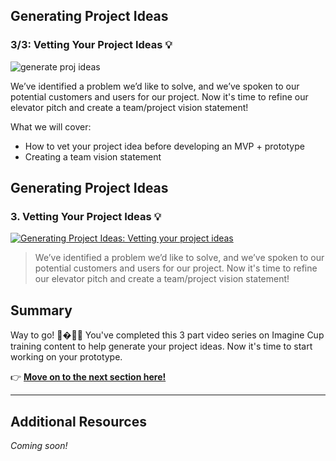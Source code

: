 
## Generating Project Ideas
### 3/3: Vetting Your Project Ideas 💡

![generate proj ideas](https://user-images.githubusercontent.com/18564645/133836600-4e8a62f0-224e-45b2-bdd3-745b9579fdc6.png)

We’ve identified a problem we’d like to solve, and we’ve spoken to our potential customers and users for our project. Now it's time to refine our elevator pitch and create a team/project vision statement!

What we will cover: 

- How to vet your project idea before developing an MVP + prototype
- Creating a team vision statement

## Generating Project Ideas

### 3. Vetting Your Project Ideas 💡

[![Generating Project Ideas: Vetting your project ideas](https://user-images.githubusercontent.com/18564645/133905715-570720be-14e9-416b-875b-5863f7c82bbf.png)](https://youtu.be/OjrfnrDsO98 "Generating Project Ideas: Vetting your project ideas")

> We’ve identified a problem we’d like to solve, and we’ve spoken to our potential customers and users for our project. Now it's time to refine our elevator pitch and create a team/project vision statement!

## Summary

Way to go! 🥳�🎉🎊 You've completed this 3 part video series on Imagine Cup training content to help generate your project ideas. Now it's time to start working on your prototype.

👉  [**Move on to the next section here!**](../../4-Building-A-Prototype/README.md)

---

## Additional Resources
_Coming soon!_
